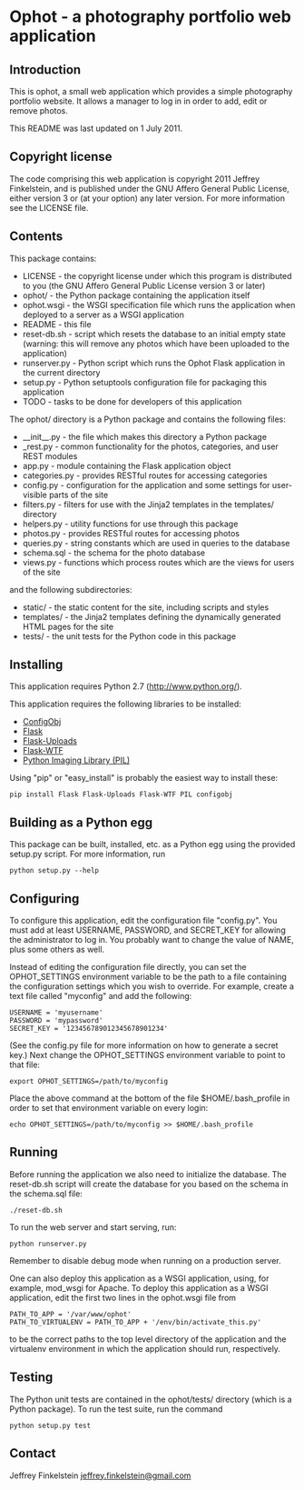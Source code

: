 Ophot - a photography portfolio web application
===============================================

Introduction
------------

This is ophot, a small web application which provides a simple photography
portfolio website. It allows a manager to log in in order to add, edit or
remove photos.

This README was last updated on 1 July 2011.

Copyright license
-----------------

The code comprising this web application is copyright 2011 Jeffrey Finkelstein,
and is published under the GNU Affero General Public License, either version 3
or (at your option) any later version. For more information see the LICENSE
file.

Contents
--------

This package contains:

* LICENSE - the copyright license under which this program is distributed to
    you (the GNU Affero General Public License version 3 or later)
* ophot/ - the Python package containing the application itself
* ophot.wsgi - the WSGI specification file which runs the application when
    deployed to a server as a WSGI application
* README - this file
* reset-db.sh - script which resets the database to an initial empty state
    (warning: this will remove any photos which have been uploaded to the
    application)
* runserver.py - Python script which runs the Ophot Flask application in the
    current directory
* setup.py - Python setuptools configuration file for packaging this
    application
* TODO - tasks to be done for developers of this application

The ophot/ directory is a Python package and contains the following files:

* \_\_init\_\_.py - the file which makes this directory a Python package
* _rest.py - common functionality for the photos, categories, and user REST
    modules
* app.py - module containing the Flask application object
* categories.py - provides RESTful routes for accessing categories
* config.py - configuration for the application and some settings for
    user-visible parts of the site
* filters.py - filters for use with the Jinja2 templates in the templates/
    directory
* helpers.py - utility functions for use through  this package
* photos.py - provides RESTful routes for accessing photos
* queries.py - string constants which are used in queries to the database
* schema.sql - the schema for the photo database
* views.py - functions which process routes which are the views for users of
    the site

and the following subdirectories:

* static/ - the static content for the site, including scripts and styles
* templates/ - the Jinja2 templates defining the dynamically generated HTML
    pages for the site
* tests/ - the unit tests for the Python code in this package


Installing
----------

This application requires Python 2.7 (http://www.python.org/).

This application requires the following libraries to be installed:

* [ConfigObj](http://www.voidspace.org.uk/python/configobj.html)
* [Flask](http://flask.pocoo.org)
* [Flask-Uploads](http://packages.python.org/Flask-Uploads)
* [Flask-WTF](http://packages.python.org/Flask-WTF)
* [Python Imaging Library (PIL)](http://www.pythonware.com/products/pil)

Using "pip" or "easy_install" is probably the easiest way to install these:

    pip install Flask Flask-Uploads Flask-WTF PIL configobj

Building as a Python egg
------------------------

This package can be built, installed, etc. as a Python egg using the provided
setup.py script. For more information, run

    python setup.py --help

Configuring
-----------

To configure this application, edit the configuration file "config.py". You
must add at least USERNAME, PASSWORD, and SECRET_KEY for allowing the
administrator to log in. You probably want to change the value of NAME, plus
some others as well.

Instead of editing the configuration file directly, you can set the
OPHOT_SETTINGS environment variable to be the path to a file containing the
configuration settings which you wish to override. For example, create a text
file called "myconfig" and add the following:

    USERNAME = 'myusername'
    PASSWORD = 'mypassword'
    SECRET_KEY = '123456789012345678901234'

(See the config.py file for more information on how to generate a secret key.)
Next change the OPHOT_SETTINGS environment variable to point to that file:

    export OPHOT_SETTINGS=/path/to/myconfig

Place the above command at the bottom of the file $HOME/.bash_profile in order
to set that environment variable on every login:

    echo OPHOT_SETTINGS=/path/to/myconfig >> $HOME/.bash_profile

Running
-------

Before running the application we also need to initialize the database. The
reset-db.sh script will create the database for you based on the schema in the
schema.sql file:

    ./reset-db.sh

To run the web server and start serving, run:

    python runserver.py

Remember to disable debug mode when running on a production server.

One can also deploy this application as a WSGI application, using, for example,
mod_wsgi for Apache. To deploy this application as a WSGI application, edit the
first two lines in the ophot.wsgi file from

    PATH_TO_APP = '/var/www/ophot'
    PATH_TO_VIRTUALENV = PATH_TO_APP + '/env/bin/activate_this.py'

to be the correct paths to the top level directory of the application and the
virtualenv environment in which the application should run, respectively.

Testing
-------

The Python unit tests are contained in the ophot/tests/ directory (which is a
Python package). To run the test suite, run the command

    python setup.py test

Contact
-------

Jeffrey Finkelstein <jeffrey.finkelstein@gmail.com>
